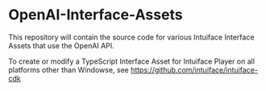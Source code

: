 # OpenAI-Interface-Assets

This repository will contain the source code for various Intuiface Interface Assets that use the OpenAI API. 

To create or modify a TypeScript Interface Asset for Intuiface Player on all platforms other than Windowse, see https://github.com/intuiface/intuiface-cdk
